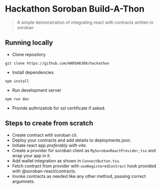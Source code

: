 # Hackathon Soroban Build-A-Thon

> A simple demonstration of integrating react with contracts written in soroban 

## Running locally

- Clone repository
```
git clone https://github.com/HARSH6309/hackathon
```
- Install dependencies
```
npm install
```
- Run development server
```
npm run dev
```
- Provide authrizatiob for ssl certificate if asked.


## Steps to create from scratch

- Create contract with soroban cli.
- Deploy your contracts and add details to deployments.json.
- Initiate react app *preferably with vite*.
- Create a provider for soroban client as `MySorobanReactProvider,tsx` and wrap your app in it.
- Add wallet integration as shown in `ConnectButton.tsx`.
- Fetch contract from provider with `useRegisteredContract` hook provided with @soroban-react/contracts.
- Invoke contracts as needed like any other method, passing correct argumnets.
